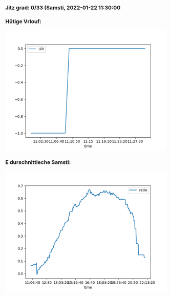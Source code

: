 ### Jitz grad: 0/33 (Samsti, 2022-01-22 11:30:00

### Hütige Vrlouf:
![Graph](Today.png)

### E durschnittleche Samsti:
![Graph](Samsti.png)